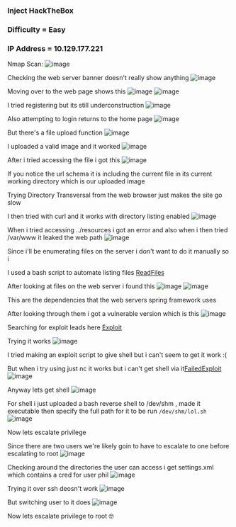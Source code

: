 <h3> Inject HackTheBox </h3>

### Difficulty = Easy

### IP Address = 10.129.177.221

Nmap Scan:
![image](https://user-images.githubusercontent.com/127159644/224515453-6958e5a4-ca20-4084-ac6e-5be0585d8ee5.png)

Checking the web server banner doesn't really show anything
![image](https://user-images.githubusercontent.com/127159644/224515492-6327037e-fc63-40ac-b1b7-2f2762729059.png)

Moving over to the web page shows this
![image](https://user-images.githubusercontent.com/127159644/224515512-0b339d81-9534-492b-90c7-713a37e98088.png)
![image](https://user-images.githubusercontent.com/127159644/224515517-2efb83b0-829a-48be-bd68-5d7d93c093ba.png)

I tried registering but its still underconstruction
![image](https://user-images.githubusercontent.com/127159644/224515555-e0758eb4-2a10-4e84-9753-ada6e2ecd3b7.png)

Also attempting to login returns to the home page
![image](https://user-images.githubusercontent.com/127159644/224515573-a052514c-00e2-4453-99c1-07c74c3220e7.png)

But there's a file upload function
![image](https://user-images.githubusercontent.com/127159644/224515583-4653603d-fb3f-4ef2-877c-c5869615611b.png)

I uploaded a valid image and it worked
![image](https://user-images.githubusercontent.com/127159644/224515599-2c33164e-c3f1-4175-ba66-13874a66319d.png)

After i tried accessing the file i got this
![image](https://user-images.githubusercontent.com/127159644/224515619-c8a1aa2a-0a6b-472b-bedd-dcfd1ee2fe69.png)

If you notice the url schema it is including the current file in its current working directory which is our uploaded image

Trying Directory Transversal from the web browser just makes the site go slow

I then tried with curl and it works with directory listing enabled
![image](https://user-images.githubusercontent.com/127159644/224515668-97d86cfa-5e8d-48fc-9d9e-e08ea8f367dc.png)

When i tried accessing ../resources i got an error and also when i then tried /var/www it leaked the web path
![image](https://user-images.githubusercontent.com/127159644/224515721-7cf0899d-1c46-46f4-9ed4-38fc9fc2ff8e.png)

Since i'll be enumerating files on the server i don't want to do it manually so i 
 
I used a bash script to automate listing files [ReadFiles](https://github.com/markuched13/markuched13.github.io/blob/main/solvescript/htb/b2b/inject/readfiles.sh)

After looking at files on the web server i found this
![image](https://user-images.githubusercontent.com/127159644/224521753-d1ba120f-7efb-4674-9f61-28bbd1db7134.png)
![image](https://user-images.githubusercontent.com/127159644/224521758-07b9d481-5134-4ed8-8c89-f1c96a805ac3.png)

This are the dependencies that the web servers spring framework uses

After looking through them i got a vulnerable version which is this
![image](https://user-images.githubusercontent.com/127159644/224521906-c3763fdc-1bff-4e15-a405-ff58afdecc68.png)

Searching for exploit leads here [Exploit](https://github.com/me2nuk/CVE-2022-22963)

Trying it works
![image](https://user-images.githubusercontent.com/127159644/224523573-9ba444c3-7be1-4004-baf1-0a5cfd1b628c.png)

I tried making an exploit script to give shell but i can't seem to get it work :( 

But when i try using just nc it works but i can't get shell via it[FailedExploit](https://github.com/markuched13/markuched13.github.io/blob/main/solvescript/htb/b2b/inject/failed_exp.py)
![image](https://user-images.githubusercontent.com/127159644/224523610-11bff5c4-67fd-4bf1-8649-debb40131f83.png)

Anyway lets get shell 
![image](https://user-images.githubusercontent.com/127159644/224523936-c4d4f2ff-54c4-4887-bc1d-9f32407e04cd.png)

For shell i just uploaded a bash reverse shell to /dev/shm , made it executable then specify the full path for it to be run `/dev/shm/lol.sh`
![image](https://user-images.githubusercontent.com/127159644/224524020-3af2d86c-9f50-4e1e-a501-b954de059975.png)

Now lets escalate privilege

Since there are two users we're likely goin to have to escalate to one before escalating to root
![image](https://user-images.githubusercontent.com/127159644/224524036-a2bd3f35-7eae-4084-91a7-1e160c7bad35.png)

Checking around the directories the user can access i get settings.xml which contains a cred for user phil
![image](https://user-images.githubusercontent.com/127159644/224524099-4d1daeac-d3bf-4a91-aa25-5bc593d6832d.png)

Trying it over ssh deosn't work
![image](https://user-images.githubusercontent.com/127159644/224524155-64aacd7b-31c6-42ba-a4ba-c895514eee7e.png)

But switching user to it does
![image](https://user-images.githubusercontent.com/127159644/224524163-ef78f2fa-fd4d-45a1-8983-68c8b278b68f.png)

Now lets escalate privilege to root 🤓
